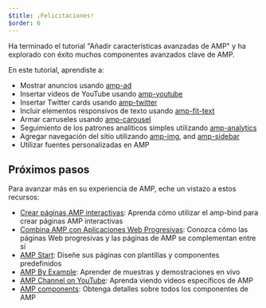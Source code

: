 ```yaml
---
$title: ¡Felicitaciones!
$order: 6
---
```


Ha terminado el tutorial "Añadir características avanzadas de AMP" y ha explorado con éxito muchos componentes avanzados clave de AMP.

En este tutorial, aprendiste a:

- Mostrar anuncios usando [amp-ad](/docs/reference/components/amp-ad.html)
- Insertar videos de YouTube usando [amp-youtube](/docs/reference/components/amp-youtube.html)
- Insertar Twitter cards usando [amp-twitter](/docs/reference/components/amp-twitter.html)
- Incluir elementos responsivos de texto usando [amp-fit-text](/docs/reference/components/amp-fit-text.html)
- Armar carruseles usando [amp-carousel](/docs/reference/components/amp-carousel.html)
- Seguimiento de los patrones analíticos simples utilizando [amp-analytics](/docs/reference/components/amp-analytics.html)
- Agregar navegación del sitio utilizando [amp-img](/docs/reference/components/amp-img.html), and [amp-sidebar](/docs/reference/components/amp-sidebar.html)
- Utilizar fuentes personalizadas en AMP



## Próximos pasos

Para avanzar más en su experiencia de AMP, eche un vistazo a estos recursos:

- [Crear páginas AMP interactivas](/es/docs/tutorials/interactivity.html): Aprenda cómo utilizar el amp-bind para crear páginas AMP interactivas
- [Combina AMP con Aplicaciones Web Progresivas](/es/docs/guides/pwa-amp.html): Conozca cómo las páginas Web progresivas y las páginas de AMP se complementan entre sí
- [AMP Start](https://www.ampstart.com/): Diseñe sus páginas con plantillas y componentes predefinidos
- [AMP By Example](https://ampbyexample.com/): Aprender de muestras y demostraciones en vivo
- [AMP Channel on YouTube](https://www.youtube.com/channel/UCXPBsjgKKG2HqsKBhWA4uQw): Aprenda viendo videos específicos de AMP
- [AMP components](/es/docs/reference/components.html): Obtenga detalles sobre todos los componentes de AMP
